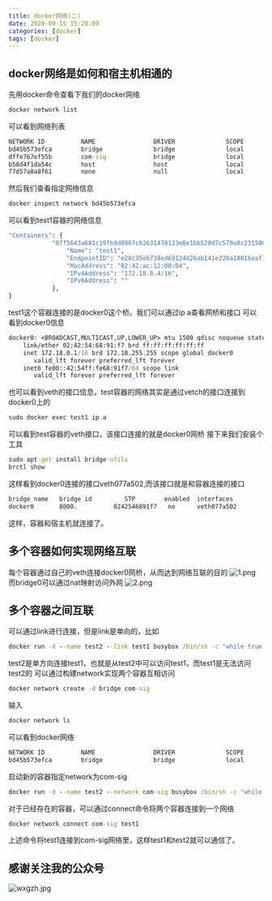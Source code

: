 ```yaml
---
title: docker网络(二)
date: 2020-09-15 15:28:09
categories: [docker]
tags: [docker]
---
```

## docker网络是如何和宿主机相通的
先用docker命令查看下我们的docker网络
``` cmd
docker network list
```
<!--more-->
可以看到网络列表
``` cmd
NETWORK ID          NAME                DRIVER              SCOPE
bd45b573efca        bridge              bridge              local
dffe767ef55b        com-sig             bridge              local
b58d4f1da54c        host                host                local
77d57a8a8f61        none                null                local
```
然后我们查看指定网络信息
``` cmd
docker inspect network bd45b573efca
```
可以看到test1容器的网络信息
``` cmd
"Containers": {
            "07f5643a681c19fb9d8907c62631478123e8e1bb520d7c579a8c231500147bbd": {
                "Name": "test1",
                "EndpointID": "e28c35eb738ed69124d26ab141e220a18016eaf11a6c703b932e012c8b09b20e",
                "MacAddress": "02:42:ac:12:00:04",
                "IPv4Address": "172.18.0.4/16",
                "IPv6Address": ""
            },
}
```
test1这个容器连接的是docker0这个桥。我们可以通过ip a查看网桥和接口
可以看到docker0信息
``` cmd
docker0: <BROADCAST,MULTICAST,UP,LOWER_UP> mtu 1500 qdisc noqueue state UP group default 
    link/ether 02:42:54:68:91:f7 brd ff:ff:ff:ff:ff:ff
    inet 172.18.0.1/16 brd 172.18.255.255 scope global docker0
       valid_lft forever preferred_lft forever
    inet6 fe80::42:54ff:fe68:91f7/64 scope link 
       valid_lft forever preferred_lft forever
```
也可以看到veth的接口信息，test容器的网络其实是通过vetch的接口连接到docker0上的
``` cmd
sudo docker exec test1 ip a
```
可以看到test容器的veth接口，该接口连接的就是docker0网桥
接下来我们安装个工具
``` cmd
sudo apt-get install bridge-utils
brctl show 
```
这样看到docker0连接的接口veth077a502,而该接口就是和容器连接的接口
``` cmd
bridge name	  bridge id		    STP        enabled	interfaces
docker0		  8000.          0242546891f7	no		veth077a502
```
这样，容器和宿主机就连接了。
## 多个容器如何实现网络互联
每个容器通过自己的veth连接docker0网桥，从而达到网络互联的目的
![1.png](1.png)
而bridge0可以通过nat映射访问外网
![2.png](2.png)
## 多个容器之间互联
可以通过link进行连接，但是link是单向的，比如
``` cmd
docker run -d --name test2 --link test1 busybox /bin/sh -c "while true; do sleep 3000; done"
```
test2是单方向连接test1，也就是从test2中可以访问test1，而test1是无法访问test2的
可以通过构建network实现两个容器互相访问
``` cmd
docker network create -d bridge com-sig
```
输入
``` cmd
docker network ls
```
可以看到docker网络
``` cmd
NETWORK ID          NAME                DRIVER              SCOPE
bd45b573efca        bridge              bridge              local
```
启动新的容器指定network为com-sig
``` cmd
docker run -d --name test2 --network com-sig busybox /bin/sh -c "while true; do sleep 3000; done"
```
对于已经存在的容器，可以通过connect命令将两个容器连接到一个网络
``` cmd
docker network connect com-sig test1
```
上述命令将test1连接到com-sig网络里，这样test1和test2就可以通信了。
## 感谢关注我的公众号
![wxgzh.jpg](wxgzh.jpg)




